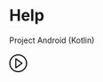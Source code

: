 # Help
Project Android (Kotlin)
<br />
<br />
![alt text](https://github.com/fonpiii/Help/blob/main/app/src/main/res/drawable/play.png)
